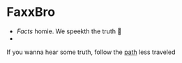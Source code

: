 # FaxxBro
* *Facts*  homie. We speekth the truth :pig:
* 
 If you wanna hear some truth, follow the [path](http://www.netflix.com/) less traveled

